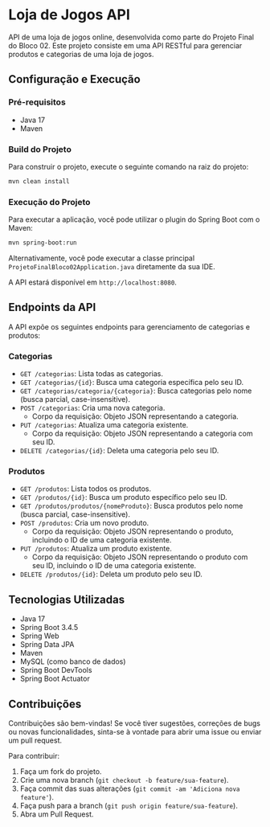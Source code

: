 # Loja de Jogos API

API de uma loja de jogos online, desenvolvida como parte do Projeto Final do Bloco 02. 
Este projeto consiste em uma API RESTful para gerenciar produtos e categorias de uma loja de jogos.

## Configuração e Execução

### Pré-requisitos

- Java 17
- Maven

### Build do Projeto

Para construir o projeto, execute o seguinte comando na raiz do projeto:

```bash
mvn clean install
```

### Execução do Projeto

Para executar a aplicação, você pode utilizar o plugin do Spring Boot com o Maven:

```bash
mvn spring-boot:run
```

Alternativamente, você pode executar a classe principal `ProjetoFinalBloco02Application.java` diretamente da sua IDE.

A API estará disponível em `http://localhost:8080`.

## Endpoints da API

A API expõe os seguintes endpoints para gerenciamento de categorias e produtos:

### Categorias

- `GET /categorias`: Lista todas as categorias.
- `GET /categorias/{id}`: Busca uma categoria específica pelo seu ID.
- `GET /categorias/categoria/{categoria}`: Busca categorias pelo nome (busca parcial, case-insensitive).
- `POST /categorias`: Cria uma nova categoria.
  - Corpo da requisição: Objeto JSON representando a categoria.
- `PUT /categorias`: Atualiza uma categoria existente.
  - Corpo da requisição: Objeto JSON representando a categoria com seu ID.
- `DELETE /categorias/{id}`: Deleta uma categoria pelo seu ID.

### Produtos

- `GET /produtos`: Lista todos os produtos.
- `GET /produtos/{id}`: Busca um produto específico pelo seu ID.
- `GET /produtos/produtos/{nomeProduto}`: Busca produtos pelo nome (busca parcial, case-insensitive).
- `POST /produtos`: Cria um novo produto.
  - Corpo da requisição: Objeto JSON representando o produto, incluindo o ID de uma categoria existente.
- `PUT /produtos`: Atualiza um produto existente.
  - Corpo da requisição: Objeto JSON representando o produto com seu ID, incluindo o ID de uma categoria existente.
- `DELETE /produtos/{id}`: Deleta um produto pelo seu ID.

## Tecnologias Utilizadas

- Java 17
- Spring Boot 3.4.5
- Spring Web
- Spring Data JPA
- Maven
- MySQL (como banco de dados)
- Spring Boot DevTools
- Spring Boot Actuator

## Contribuições

Contribuições são bem-vindas! Se você tiver sugestões, correções de bugs ou novas funcionalidades, sinta-se à vontade para abrir uma issue ou enviar um pull request.

Para contribuir:

1. Faça um fork do projeto.
2. Crie uma nova branch (`git checkout -b feature/sua-feature`).
3. Faça commit das suas alterações (`git commit -am 'Adiciona nova feature'`).
4. Faça push para a branch (`git push origin feature/sua-feature`).
5. Abra um Pull Request.
